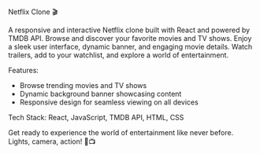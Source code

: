 Netflix Clone 🎬

A responsive and interactive Netflix clone built with React and powered by TMDB API. Browse and discover your favorite movies and TV shows. Enjoy a sleek user interface, dynamic banner, and engaging movie details. Watch trailers, add to your watchlist, and explore a world of entertainment.

Features:

- Browse trending movies and TV shows
- Dynamic background banner showcasing content
- Responsive design for seamless viewing on all devices

Tech Stack:
React, JavaScript, TMDB API, HTML, CSS

Get ready to experience the world of entertainment like never before. Lights, camera, action! 🍿📺
